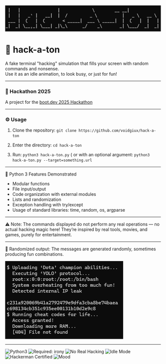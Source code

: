 ![Screenshot](img/title.png)
# 🚀 hack-a-ton

A fake terminal "hacking" simulation that fills your screen with random commands and nonsense.  
Use it as an idle animation, to look busy, or just for fun!

---

### 📅 Hackathon 2025
A project for the [boot.dev 2025 Hackathon](https://blog.boot.dev/news/hackathon-2025/)

---

### ⚙️ Usage

1. Clone the repository:  ```git clone https://github.com/voidgiux/hack-a-ton```

2. Enter the directory: ```cd hack-a-ton```

3. Run: ```python3 hack-a-ton.py```
( or with an optional argument: ```python3 hack-a-ton.py --target=something.url```

---

🐍 Python 3 Features Demonstrated
- Modular functions
- File input/output
- Code organization with external modules
- Lists and randomization
- Exception handling with try/except
- Usage of standard libraries: time, random, os, argparse

---

⚠️ Note:
The commands displayed do not perform any real operations — no actual hacking magic here!
They’re inspired by real tools, movies, and games, purely for entertainment.

---
🎲 Randomized output:
The messages are generated randomly, sometimes producing fun combinations.

![Screenshot](img/sample.png)

---

![Python3](https://img.shields.io/badge/language-python3-blue?logo=python&logoColor=white)
![Required: irony](https://img.shields.io/badge/required-irony-purple)
![No Real Hacking](https://img.shields.io/badge/warning-no_real_hacking-red)
![Idle Mode](https://img.shields.io/badge/use_case-idle_terminal-green)
![Hackerman Certified](https://img.shields.io/badge/hackerman-approved-9cf)
![Mood](https://img.shields.io/badge/mood-chaotic_good-orange)
